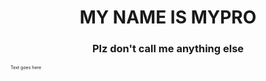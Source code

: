 <h1 align="center">MY NAME IS MYPRO</h1>
<h3 align="center">Plz don't call me anything else</h3>
<span style="font-size:0.5em;">Text goes here</span>
